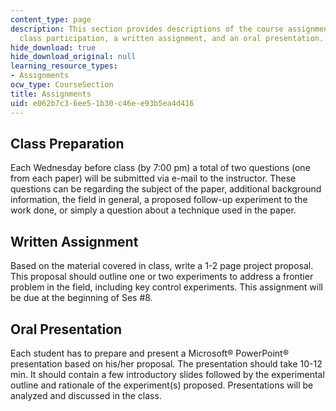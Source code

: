 ```yaml
---
content_type: page
description: This section provides descriptions of the course assignments, including
  class participation, a written assignment, and an oral presentation.
hide_download: true
hide_download_original: null
learning_resource_types:
- Assignments
ocw_type: CourseSection
title: Assignments
uid: e062b7c3-6ee5-1b30-c46e-e93b5ea4d416
---
```


Class Preparation
-----------------

Each Wednesday before class (by 7:00 pm) a total of two questions (one from each paper) will be submitted via e-mail to the instructor. These questions can be regarding the subject of the paper, additional background information, the field in general, a proposed follow-up experiment to the work done, or simply a question about a technique used in the paper.

Written Assignment
------------------

Based on the material covered in class, write a 1-2 page project proposal. This proposal should outline one or two experiments to address a frontier problem in the field, including key control experiments. This assignment will be due at the beginning of Ses #8.

Oral Presentation
-----------------

Each student has to prepare and present a Microsoft® PowerPoint® presentation based on his/her proposal. The presentation should take 10-12 min. It should contain a few introductory slides followed by the experimental outline and rationale of the experiment(s) proposed. Presentations will be analyzed and discussed in the class.